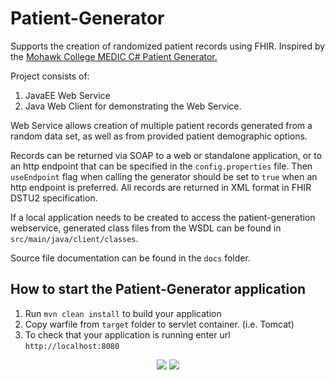 # Patient-Generator

Supports the creation of randomized patient records using FHIR.
Inspired by the [Mohawk College MEDIC C# Patient Generator.](https://github.com/MohawkMEDIC/patient-generator)

Project consists of:
1. JavaEE Web Service
1. Java Web Client for demonstrating the Web Service.

Web Service allows creation of multiple patient records generated from a random data set, as well as from provided 
patient demographic options. 

Records can be returned via SOAP to a web or standalone application, or to an http endpoint that can be specified in 
the `config.properties` file. Then `useEndpoint` flag when calling the generator should be set to `true` when an http 
endpoint is preferred. All records are returned in XML format in FHIR DSTU2 specification. 

If a local application needs to be created to access the patient-generation webservice, generated class files from the 
WSDL can be found in `src/main/java/client/classes`.

Source file documentation can be found in the `docs` folder.

How to start the Patient-Generator application
---

1. Run `mvn clean install` to build your application
1. Copy warfile from `target` folder to servlet container. (i.e. Tomcat)
1. To check that your application is running enter url `http://localhost:8080`

<p align="center">
 <img src="https://user-images.githubusercontent.com/8539492/31871701-4fdb398a-b784-11e7-9a03-c3c3a627440a.PNG"/>
 <img src="https://user-images.githubusercontent.com/8539492/31871702-52e49356-b784-11e7-9a0b-1aecd6902dba.PNG"/>
</p>
